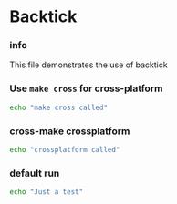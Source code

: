# Backtick

### info

This file demonstrates the use of backtick


### Use `make cross` for cross-platform
```sh
echo "make cross called"
```

### cross-make crossplatform
```sh
echo "crossplatform called"
```

### default run
```sh
echo "Just a test"
```


